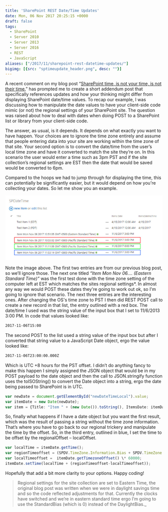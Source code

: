 ```yaml
---
title: 'SharePoint REST Date/Time Updates'
date: Mon, 06 Nov 2017 20:25:15 +0000
draft: false
tags: 
  - SharePoint
  - Server 2010
  - Server 2013
  - Server 2016
  - REST
  - JavaScript
aliases: ["/2017/11/sharepoint-rest-datetime-updates/"]
bigimg: [{src: "sptimeupdate_header.png", desc: ""}]
---
```


A recent comment on my blog post “[SharePoint time, is not your time, is not their time.](../sharepoint-datetime)” has prompted me to create a short addendum post that specifically references updates and how your thinking might differ from displaying SharePoint date/time values. To recap our example, I was discussing how to manipulate the date values to have your client-side code mimic (or not) the regional settings of your SharePoint site. The question was raised about how to deal with dates when doing POST to a SharePoint list or library from your client-side code.

The answer, as usual, is it depends. It depends on what exactly you want to have happen. Your choices are to ignore the time zone entirely and assume that people entering data into your site are working within the time zone of that site. Your second option is to convert the date/time from the user’s local time zone and have it converted to match the site they’re on. In this scenario the user would enter a time such as 3pm PST and if the site collection’s regional settings are EST then the date that would be saved would be converted to 6pm.

Compared to the hoops we had to jump through for displaying the time, this can potentially be significantly easier, but it would depend on how you're collecting your dates. So let me show you an example.

![sptimeupdate1](sptimeupdate.jpg)

Note the image above. The first two entries are from our previous blog post, so we’ll ignore those. The next one titled _“Item Mon Nov 06…. (Eastern Standard Time)”_ was the first test done with the time zone setting of the computer left at EST which matches the sites regional settings\*. In almost any way we would POST these dates they're going to work out ok, so I'm going to ignore that scenario. The next three entries are the interesting ones. After changing the OS's time zone to PST I then did REST POST call to create a new record in that list, the entry outlined with a red box. The date/time I used was the string value of the input box that I set to 11/6/2013 3:00 PM. In code that values looked like:

```cmd
2017-11-06T15:00
```

The second POST to the list used a string value of the input box but after I converted that string value to a JavaScript Date object, ergo the value looked like:

```cmd
2017-11-06T23:00:00.000Z
```

Which is UTC +8 hours for the PST offset. I didn’t do anything fancy to make this happen I simply assigned the JSON object that would be in my POST payload to the date object and then the call to JSON.stringify function uses the toISOString() to convert the Date object into a string, ergo the date being passed to SharePoint is in UTC.

```typescript
var newDate = document.getElementById("newDateTimeLocal").value;
var itemDate = new Date(newDate);
var item = {Title: "Item " + (new Date()).toString(), ItemsDate: itemDate};
```

So, finally what happens if I have a date object but you want the first result, which was the result of passing a string without the time zone information. That’s where you have to go back to our regional trickery and manipulate the time by the offset. So, in the third entry, outlined in blue, I set the time to be offset by the regionalOffset – localOffset.

```typescript
var localTime = itemDate.getTime();
var regionTimeoffset = (SPDV.TimeZone.Information.Bias + SPDV.TimeZone.Information.StandardBias) \* 60000;
var localTimeoffset =  itemDate.getTimezoneOffset() \* 60000;
itemDate.setTime(localTime + (regionTimeoffset-localTimeoffset));
```

Hopefully that add a bit more clarity to your options. Happy coding!

>Regional settings for the site collection are set to Eastern Time, the original blog post was written when we were in daylight savings time and so the code reflected adjustments for that. Currently the clocks have switched and we’re in eastern standard time ergo I’m going to use the StandardBias (which is 0) instead of the DaylightBias._
